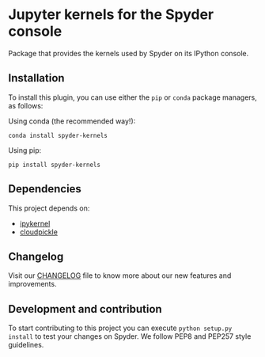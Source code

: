 # Jupyter kernels for the Spyder console

Package that provides the kernels used by Spyder on its IPython console.

## Installation

To install this plugin, you can use either the ``pip`` or ``conda`` package
managers, as follows:

Using conda (the recommended way!):

```
conda install spyder-kernels
```

Using pip:

```
pip install spyder-kernels
```

## Dependencies

This project depends on:

* [ipykernel](https://github.com/ipython/ipykernel/)
* [cloudpickle](https://github.com/cloudpipe/cloudpickle)


## Changelog
Visit our [CHANGELOG](CHANGELOG.md) file to know more about our new features
and improvements.

## Development and contribution
To start contributing to this project you can execute ``python setup.py install``
to test your changes on Spyder. We follow PEP8 and PEP257 style guidelines.
